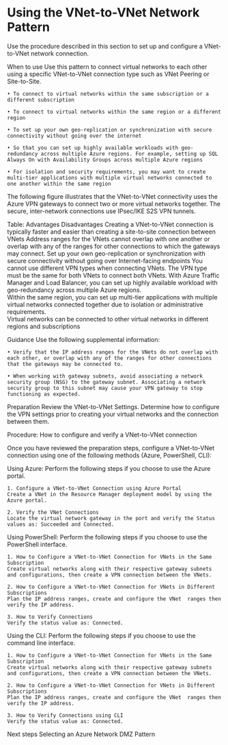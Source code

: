 # Using the VNet-to-VNet Network Pattern


Use the procedure described in this section to set up and configure a VNet-to-VNet network connection.


When to use
Use this pattern to connect virtual networks to each other using a specific VNet-to-VNet connection type such as VNet Peering or Site-to-Site.

	• To connect to virtual networks within the same subscription or a different subscription
	
	• To connect to virtual networks within the same region or a different region
	
	• To set up your own geo-replication or synchronization with secure connectivity without going over the internet
	
	• So that you can set up highly available workloads with geo-redundancy across multiple Azure regions. For example, setting up SQL Always On with Availability Groups across multiple Azure regions
	
	• For isolation and security requirements, you may want to create multi-tier applications with multiple virtual networks connected to one another within the same region


The following figure illustrates that the VNet-to-VNet connectivity uses the Azure VPN gateways to connect two or more virtual networks together. The secure, inter-network connections use IPsec/IKE S2S VPN tunnels.


<insert fig here>

Table:
Advantages	Disadvantages
Creating a VNet-to-VNet connection is typically faster and easier than creating a site-to-site connection between VNets	Address ranges for the VNets cannot overlap with one another or overlap with any of the ranges for other connections to which the gateways may connect.
Set up your own geo-replication or synchronization with secure connectivity without going over Internet-facing endpoints	You cannot use different VPN types when connecting VNets. The VPN type must be the same for both VNets to connect both VNets.
With Azure Traffic Manager and Load Balancer, you can set up highly available workload with geo-redundancy across multiple Azure regions.	
Within the same region, you can set up multi-tier applications with multiple virtual networks connected together due to isolation or administrative requirements.	
Virtual networks can be connected to other virtual networks in different regions and subscriptions	


Guidance
Use the following supplemental information:

	• Verify that the IP address ranges for the VNets do not overlap with each other, or overlap with any of the ranges for other connections that the gateways may be connected to.
	
	• When working with gateway subnets, avoid associating a network security group (NSG) to the gateway subnet. Associating a network security group to this subnet may cause your VPN gateway to stop functioning as expected. 



Preparation
Review the VNet-to-VNet Settings. Determine how to configure the VPN settings prior to creating your virtual networks and the connection between them.



Procedure:  How to configure and verify a VNet-to-VNet connection

Once you have reviewed the preparation steps, configure a VNet-to-VNet connection using one of the following methods (Azure, PowerShell, CLI):

Using Azure:
Perform the following steps if you choose to use the Azure portal.

	1. Configure a VNet-to-VNet Connection using Azure Portal 
	Create a VNet in the Resource Manager deployment model by using the Azure portal.
	
	2. Verify the VNet Connections
	Locate the virtual network gateway in the port and verify the Status values as: Succeeded and Connected. 


Using PowerShell:
Perform the following steps if you choose to use the PowerShell interface.

	1. How to Configure a VNet-to-VNet Connection for VNets in the Same Subscription 
	Create virtual networks along with their respective gateway subnets and configurations, then create a VPN connection between the VNets.

	2. How to Configure a VNet-to-VNet Connection for VNets in Different Subscriptions 
	Plan the IP address ranges, create and configure the VNet  ranges then verify the IP address.
	
	3. How to Verify Connections
	Verify the status value as: Connected. 
	

Using the CLI:
Perform the following steps if you choose to use the command line interface.

	1. How to Configure a VNet-to-VNet Connection for VNets in the Same Subscription 
	Create virtual networks along with their respective gateway subnets and configurations, then create a VPN connection between the VNets.
	
	2. How to Configure a VNet-to-VNet Connection for VNets in Different Subscriptions 
	Plan the IP address ranges, create and configure the VNet  ranges then verify the IP address.
	
	3. How to Verify Connections using CLI
	Verify the status value as: Connected.
	
	

Next steps
Selecting an Azure Network DMZ Pattern

